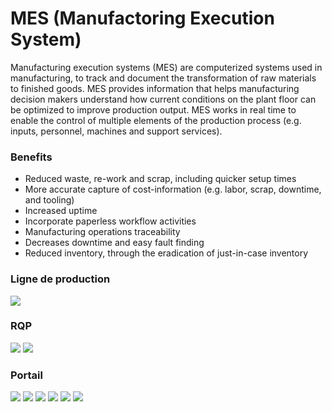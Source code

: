 # MES (Manufactoring Execution System)
Manufacturing execution systems (MES) are computerized systems used in manufacturing, to track and document the transformation of raw materials to finished goods. MES provides information that helps manufacturing decision makers understand how current conditions on the plant floor can be optimized to improve production output. MES works in real time to enable the control of multiple elements of the production process (e.g. inputs, personnel, machines and support services).

### Benefits
   * Reduced waste, re-work and scrap, including quicker setup times
   * More accurate capture of cost-information (e.g. labor, scrap, downtime, and tooling)
   * Increased uptime
   * Incorporate paperless workflow activities
   * Manufacturing operations traceability
   * Decreases downtime and easy fault finding
   * Reduced inventory, through the eradication of just-in-case inventory

### Ligne de production
<img src="https://i.imgur.com/cLFhLuu.png">

### RQP
<img src="https://i.imgur.com/G4cO6wk.png">
<img src="https://i.imgur.com/W3M7nXi.png">

### Portail
<img src="https://i.imgur.com/ekfLSeb.png">
<img src="https://i.imgur.com/o9JdJ8N.png">
<img src="https://i.imgur.com/7TzrVxO.png">
<img src="https://i.imgur.com/vS2qALn.png">
<img src="https://i.imgur.com/EWoyaEA.png">
<img src="https://i.imgur.com/mfZ5Wi1.png">
